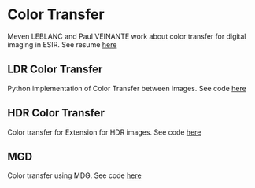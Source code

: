 # Color Transfer

Meven LEBLANC and Paul VEINANTE work about color transfer for digital imaging in ESIR. 
See resume [here](ColorTransferResume.pdf)

## LDR Color Transfer

Python implementation of Color Transfer between images. 
See code [here](src/Reinhard.py)

## HDR Color Transfer

Color transfer for Extension for HDR images. 
See code [here](src/HDR_Reinhard.py)

## MGD 

Color transfer using MDG.
See code [here](src/base_colortransfer.py)
